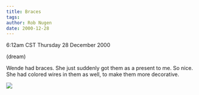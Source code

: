 ```yaml
---
title: Braces
tags: 
author: Rob Nugen
date: 2000-12-28
---
```


<title>Wende got braces</title>
<p class=date>6:12am CST Thursday 28 December 2000</p>
<p class=note>(dream)</p>

<p class=dream>Wende had braces.  She just suddenly got them as a
present to me.  So nice.  She had colored wires in them as well, to
make them more decorative.</p>

<p><img src='/images/rob/wL-ROB.gif'/></p>

